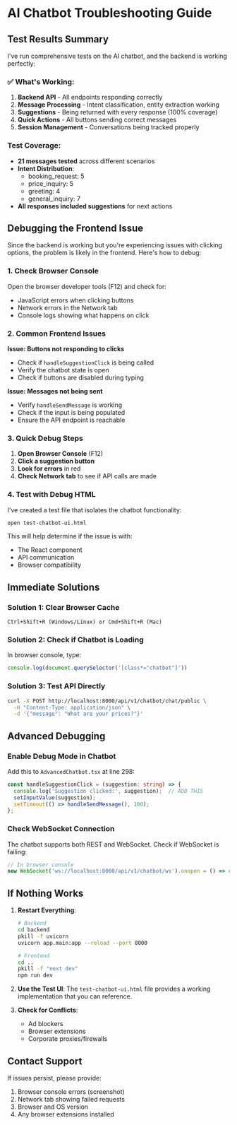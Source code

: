 # AI Chatbot Troubleshooting Guide

## Test Results Summary

I've run comprehensive tests on the AI chatbot, and the backend is working perfectly:

### ✅ What's Working:
1. **Backend API** - All endpoints responding correctly
2. **Message Processing** - Intent classification, entity extraction working
3. **Suggestions** - Being returned with every response (100% coverage)
4. **Quick Actions** - All buttons sending correct messages
5. **Session Management** - Conversations being tracked properly

### Test Coverage:
- **21 messages tested** across different scenarios
- **Intent Distribution**:
  - booking_request: 5
  - price_inquiry: 5  
  - greeting: 4
  - general_inquiry: 7
- **All responses included suggestions** for next actions

## Debugging the Frontend Issue

Since the backend is working but you're experiencing issues with clicking options, the problem is likely in the frontend. Here's how to debug:

### 1. Check Browser Console

Open the browser developer tools (F12) and check for:
- JavaScript errors when clicking buttons
- Network errors in the Network tab
- Console logs showing what happens on click

### 2. Common Frontend Issues

**Issue: Buttons not responding to clicks**
- Check if `handleSuggestionClick` is being called
- Verify the chatbot state is open
- Check if buttons are disabled during typing

**Issue: Messages not being sent**
- Verify `handleSendMessage` is working
- Check if the input is being populated
- Ensure the API endpoint is reachable

### 3. Quick Debug Steps

1. **Open Browser Console** (F12)
2. **Click a suggestion button**
3. **Look for errors** in red
4. **Check Network tab** to see if API calls are made

### 4. Test with Debug HTML

I've created a test file that isolates the chatbot functionality:
```bash
open test-chatbot-ui.html
```

This will help determine if the issue is with:
- The React component
- API communication  
- Browser compatibility

## Immediate Solutions

### Solution 1: Clear Browser Cache
```
Ctrl+Shift+R (Windows/Linux) or Cmd+Shift+R (Mac)
```

### Solution 2: Check if Chatbot is Loading
In browser console, type:
```javascript
console.log(document.querySelector('[class*="chatbot"]'))
```

### Solution 3: Test API Directly
```bash
curl -X POST http://localhost:8000/api/v1/chatbot/chat/public \
  -H "Content-Type: application/json" \
  -d '{"message": "What are your prices?"}'
```

## Advanced Debugging

### Enable Debug Mode in Chatbot

Add this to `AdvancedChatbot.tsx` at line 298:
```typescript
const handleSuggestionClick = (suggestion: string) => {
  console.log('Suggestion clicked:', suggestion);  // ADD THIS
  setInputValue(suggestion);
  setTimeout(() => handleSendMessage(), 100);
};
```

### Check WebSocket Connection

The chatbot supports both REST and WebSocket. Check if WebSocket is failing:
```javascript
// In browser console
new WebSocket('ws://localhost:8000/api/v1/chatbot/ws').onopen = () => console.log('WS OK')
```

## If Nothing Works

1. **Restart Everything**:
   ```bash
   # Backend
   cd backend
   pkill -f uvicorn
   uvicorn app.main:app --reload --port 8000
   
   # Frontend  
   cd ..
   pkill -f "next dev"
   npm run dev
   ```

2. **Use the Test UI**:
   The `test-chatbot-ui.html` file provides a working implementation that you can reference.

3. **Check for Conflicts**:
   - Ad blockers
   - Browser extensions
   - Corporate proxies/firewalls

## Contact Support

If issues persist, please provide:
1. Browser console errors (screenshot)
2. Network tab showing failed requests
3. Browser and OS version
4. Any browser extensions installed
